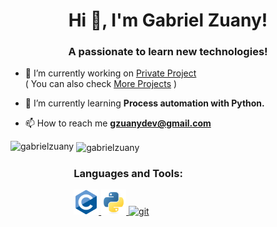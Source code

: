 <h1 align="center">Hi 👋, I'm Gabriel Zuany!</h1>
<h3 align="center">A passionate to learn new technologies!</h3>


- 🔭 I’m currently working on [Private Project](https://github.com/GabrielZuany)<br>( You can also check [More Projects](https://github.com/GabrielZuany/Projects) )

- 🌱 I’m currently learning **Process automation with Python.**

- 📫 How to reach me **gzuanydev@gmail.com**


<p><img height="150em" align="left" src="https://github-readme-stats.vercel.app/api/top-langs?username=gabrielzuany&show_icons=true&theme=dracula&locale=en&layout=compact" alt="gabrielzuany" /></p>

<p>&nbsp;<img  height="150em" align="center" src="https://github-readme-stats.vercel.app/api?username=gabrielzuany&show_icons=true&locale=en&theme=dracula" alt="gabrielzuany" /></p>
<h3 align="left">Languages and Tools:</h3>
<p align="left"> <a href="https://www.cprogramming.com/" target="_blank" rel="noreferrer"> <img src="https://raw.githubusercontent.com/devicons/devicon/master/icons/c/c-original.svg" alt="c" width="40" height="40"/> </a>  <a href="https://www.python.org" target="_blank" rel="noreferrer"> <img src="https://raw.githubusercontent.com/devicons/devicon/master/icons/python/python-original.svg" alt="python" width="40" height="40"/> </a>  <a href="https://git-scm.com/" target="_blank" rel="noreferrer"> <img src="https://www.vectorlogo.zone/logos/git-scm/git-scm-icon.svg" alt="git" width="40" height="40"/> </a></p>
